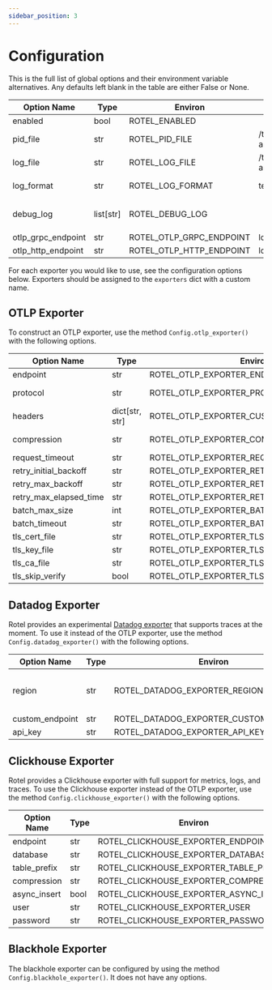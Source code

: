 ```yaml
---
sidebar_position: 3
---
```


# Configuration

This is the full list of global options and their environment variable alternatives. Any defaults left blank in the table are either False or None.

| Option Name        | Type      | Environ                  | Default              | Options               |
| ------------------ | --------- | ------------------------ | -------------------- | --------------------- |
| enabled            | bool      | ROTEL_ENABLED            |                      |                       |
| pid_file           | str       | ROTEL_PID_FILE           | /tmp/rotel-agent.pid |                       |
| log_file           | str       | ROTEL_LOG_FILE           | /tmp/rotel-agent.log |                       |
| log_format         | str       | ROTEL_LOG_FORMAT         | text                 | json, text            |
| debug_log          | list[str] | ROTEL_DEBUG_LOG          |                      | traces, metrics, logs |
| otlp_grpc_endpoint | str       | ROTEL_OTLP_GRPC_ENDPOINT | localhost:4317       |                       |
| otlp_http_endpoint | str       | ROTEL_OTLP_HTTP_ENDPOINT | localhost:4318       |                       |

For each exporter you would like to use, see the configuration options below. Exporters should be
assigned to the `exporters` dict with a custom name.

## OTLP Exporter

To construct an OTLP exporter, use the method `Config.otlp_exporter()` with the following options.

| Option Name            | Type           | Environ                                    | Default | Options      |
| ---------------------- | -------------- | ------------------------------------------ | ------- | ------------ |
| endpoint               | str            | ROTEL_OTLP_EXPORTER_ENDPOINT               |         |              |
| protocol               | str            | ROTEL_OTLP_EXPORTER_PROTOCOL               | grpc    | grpc or http |
| headers                | dict[str, str] | ROTEL_OTLP_EXPORTER_CUSTOM_HEADERS         |         |              |
| compression            | str            | ROTEL_OTLP_EXPORTER_COMPRESSION            | gzip    | gzip or none |
| request_timeout        | str            | ROTEL_OTLP_EXPORTER_REQUEST_TIMEOUT        | 5s      |              |
| retry_initial_backoff  | str            | ROTEL_OTLP_EXPORTER_RETRY_INITIAL_BACKOFF  | 5s      |              |
| retry_max_backoff      | str            | ROTEL_OTLP_EXPORTER_RETRY_MAX_BACKOFF      | 30s     |              |
| retry_max_elapsed_time | str            | ROTEL_OTLP_EXPORTER_RETRY_MAX_ELAPSED_TIME | 300s    |              |
| batch_max_size         | int            | ROTEL_OTLP_EXPORTER_BATCH_MAX_SIZE         | 8192    |              |
| batch_timeout          | str            | ROTEL_OTLP_EXPORTER_BATCH_TIMEOUT          | 200ms   |              |
| tls_cert_file          | str            | ROTEL_OTLP_EXPORTER_TLS_CERT_FILE          |         |              |
| tls_key_file           | str            | ROTEL_OTLP_EXPORTER_TLS_KEY_FILE           |         |              |
| tls_ca_file            | str            | ROTEL_OTLP_EXPORTER_TLS_CA_FILE            |         |              |
| tls_skip_verify        | bool           | ROTEL_OTLP_EXPORTER_TLS_SKIP_VERIFY        |         |              |

## Datadog Exporter

Rotel provides an experimental [Datadog exporter](https://github.com/streamfold/rotel/blob/main/src/exporters/datadog/README.md)
that supports traces at the moment. To use it instead of the OTLP exporter,
use the method `Config.datadog_exporter()` with the following options.

| Option Name     | Type | Environ                                | Default | Options                |
| --------------- | ---- | -------------------------------------- | ------- | ---------------------- |
| region          | str  | ROTEL_DATADOG_EXPORTER_REGION          | us1     | us1, us3, us5, eu, ap1 |
| custom_endpoint | str  | ROTEL_DATADOG_EXPORTER_CUSTOM_ENDPOINT |         |                        |
| api_key         | str  | ROTEL_DATADOG_EXPORTER_API_KEY         |         |                        |

## Clickhouse Exporter

Rotel provides a Clickhouse exporter with full support for metrics, logs, and traces.
To use the Clickhouse exporter instead of the OTLP exporter,
use the method `Config.clickhouse_exporter()` with the following options.

| Option Name  | Type | Environ                                | Default | Options |
| ------------ | ---- | -------------------------------------- | ------- | ------- |
| endpoint     | str  | ROTEL_CLICKHOUSE_EXPORTER_ENDPOINT     |         |         |
| database     | str  | ROTEL_CLICKHOUSE_EXPORTER_DATABASE     | otel    |         |
| table_prefix | str  | ROTEL_CLICKHOUSE_EXPORTER_TABLE_PREFIX | otel    |         |
| compression  | str  | ROTEL_CLICKHOUSE_EXPORTER_COMPRESSION  | lz4     |         |
| async_insert | bool | ROTEL_CLICKHOUSE_EXPORTER_ASYNC_INSERT | true    |         |
| user         | str  | ROTEL_CLICKHOUSE_EXPORTER_USER         |         |         |
| password     | str  | ROTEL_CLICKHOUSE_EXPORTER_PASSWORD     |         |         |

## Blackhole Exporter

The blackhole exporter can be configured by using the method `Config.blackhole_exporter()`. It
does not have any options.
